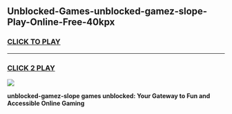 
## Unblocked-Games-unblocked-gamez-slope-Play-Online-Free-40kpx
<h3>
<a href="https://premium76.site?title=unblocked-gamez-slope&ref=26A">CLICK TO PLAY</a></h3>
<hr>

<h3>
<a href="https://premium76.site?title=unblocked-gamez-slope&ref=26A">CLICK 2 PLAY</a>
  
</h3>

<a href="https://premium76.site?title=unblocked-gamez-slope&ref=26A"><img src="https://clearcache.store/games.png"></a>


**unblocked-gamez-slope games unblocked: Your Gateway to Fun and Accessible Online Gaming**
